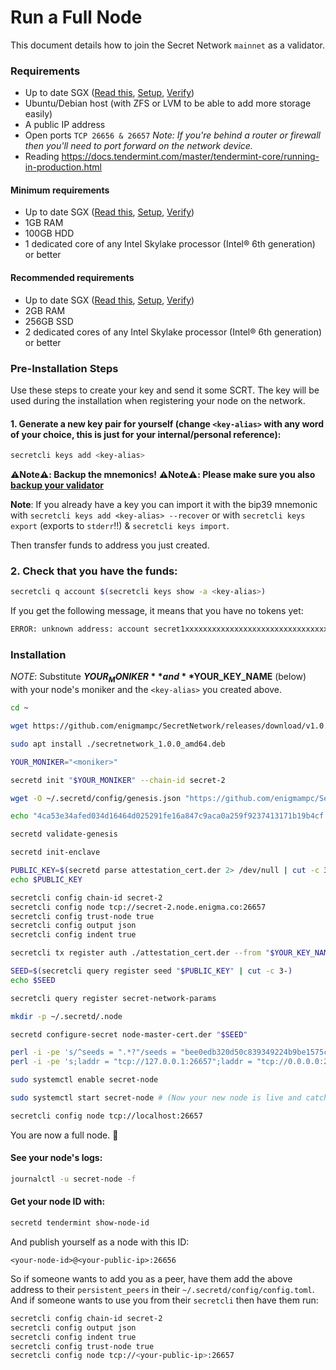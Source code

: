 # Run a Full Node

This document details how to join the Secret Network `mainnet` as a validator.

### Requirements

- Up to date SGX ([Read this](https://learn.scrt.network/sgx.html), [Setup](setup-sgx.md), [Verify](verify-sgx.md))
- Ubuntu/Debian host (with ZFS or LVM to be able to add more storage easily)
- A public IP address
- Open ports `TCP 26656 & 26657` _Note: If you're behind a router or firewall then you'll need to port forward on the network device._
- Reading https://docs.tendermint.com/master/tendermint-core/running-in-production.html

#### Minimum requirements

- Up to date SGX ([Read this](https://learn.scrt.network/sgx.html), [Setup](setup-sgx.md), [Verify](verify-sgx.md))
- 1GB RAM
- 100GB HDD
- 1 dedicated core of any Intel Skylake processor (Intel® 6th generation) or better

#### Recommended requirements

- Up to date SGX ([Read this](https://learn.scrt.network/sgx.html), [Setup](setup-sgx.md), [Verify](verify-sgx.md))
- 2GB RAM
- 256GB SSD
- 2 dedicated cores of any Intel Skylake processor (Intel® 6th generation) or better

### Pre-Installation Steps

Use these steps to create your key and send it some SCRT. The key will be used during the installation
when registering your node on the network.

#### 1. Generate a new key pair for yourself (change `<key-alias>` with any word of your choice, this is just for your internal/personal reference):

```bash
secretcli keys add <key-alias>
```

**:warning:Note:warning:: Backup the mnemonics!**
**:warning:Note:warning:: Please make sure you also [backup your validator](backup-a-validator.md)**

**Note**: If you already have a key you can import it with the bip39 mnemonic with `secretcli keys add <key-alias> --recover` or with `secretcli keys export` (exports to `stderr`!!) & `secretcli keys import`.

Then transfer funds to address you just created.

### 2. Check that you have the funds:

```bash
secretcli q account $(secretcli keys show -a <key-alias>)
```

If you get the following message, it means that you have no tokens yet:

```bash
ERROR: unknown address: account secret1xxxxxxxxxxxxxxxxxxxxxxxxxxxxxxxxxxxxxx does not exist
```


### Installation

*NOTE*: Substitute **$YOUR_MONIKER** and **$YOUR_KEY_NAME** (below) with your node's moniker and the `<key-alias>` 
you created above.

```bash
cd ~

wget https://github.com/enigmampc/SecretNetwork/releases/download/v1.0.0/secretnetwork_1.0.0_amd64.deb

sudo apt install ./secretnetwork_1.0.0_amd64.deb

YOUR_MONIKER="<moniker>"

secretd init "$YOUR_MONIKER" --chain-id secret-2

wget -O ~/.secretd/config/genesis.json "https://github.com/enigmampc/SecretNetwork/releases/download/v1.0.0/genesis.json"

echo "4ca53e34afed034d16464d025291fe16a847c9aca0a259f9237413171b19b4cf .secretd/config/genesis.json" | sha256sum --check

secretd validate-genesis

secretd init-enclave

PUBLIC_KEY=$(secretd parse attestation_cert.der 2> /dev/null | cut -c 3-)
echo $PUBLIC_KEY

secretcli config chain-id secret-2
secretcli config node tcp://secret-2.node.enigma.co:26657
secretcli config trust-node true
secretcli config output json
secretcli config indent true

secretcli tx register auth ./attestation_cert.der --from "$YOUR_KEY_NAME" --gas 250000 --gas-prices 0.25uscrt

SEED=$(secretcli query register seed "$PUBLIC_KEY" | cut -c 3-)
echo $SEED

secretcli query register secret-network-params

mkdir -p ~/.secretd/.node

secretd configure-secret node-master-cert.der "$SEED"

perl -i -pe 's/^seeds = ".*?"/seeds = "bee0edb320d50c839349224b9be1575ca4e67948\@secret-2.node.enigma.co:26656"/' ~/.secretd/config/config.toml
perl -i -pe 's;laddr = "tcp://127.0.0.1:26657";laddr = "tcp://0.0.0.0:26657";' ~/.secretd/config/config.toml

sudo systemctl enable secret-node

sudo systemctl start secret-node # (Now your new node is live and catching up)

secretcli config node tcp://localhost:26657
```

You are now a full node. :tada:

#### See your node's logs:

```bash
journalctl -u secret-node -f
```

#### Get your node ID with:

```bash
secretd tendermint show-node-id
```

And publish yourself as a node with this ID:

```
<your-node-id>@<your-public-ip>:26656
```

So if someone wants to add you as a peer, have them add the above address to their `persistent_peers` in their `~/.secretd/config/config.toml`.  
And if someone wants to use you from their `secretcli` then have them run:

```bash
secretcli config chain-id secret-2
secretcli config output json
secretcli config indent true
secretcli config trust-node true
secretcli config node tcp://<your-public-ip>:26657
```
